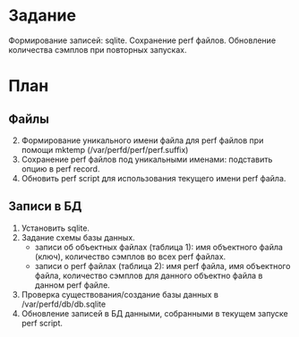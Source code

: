 # Задание
Формирование записей: sqlite. Сохранение perf файлов. Обновление количества
    сэмплов при повторных запусках.

# План
## Файлы
2. Формирование уникального имени файла для perf файлов при помощи mktemp
    (/var/perfd/perf/perf.suffix)
2. Сохранение perf файлов под уникальными именами: подставить опцию в perf record.
3. Обновить perf script для использования текущего имени perf файла.
## Записи в БД
1. Установить sqlite.
2. Задание схемы базы данных.
    - записи об объектных файлах (таблица 1): имя объектного файла (ключ),
    количество сэмплов во всех perf файлах.
    - записи о perf файлах (таблица 2): имя perf файла, имя объектного
    файла, количество сэмплов для данного объектно файла в данном perf файле.
3. Проверка существования/создание базы данных в /var/perfd/db/db.sqlite
4. Обновление записей в БД данными, собранными в текущем запуске perf script.
